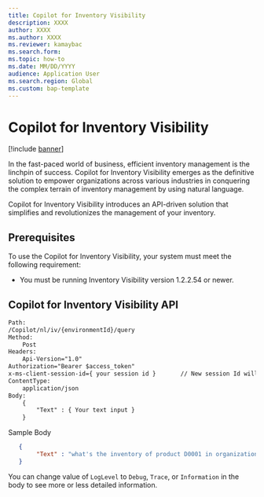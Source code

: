```yaml
---
title: Copilot for Inventory Visibility
description: XXXX
author: XXXX
ms.author: XXXX
ms.reviewer: kamaybac
ms.search.form:
ms.topic: how-to
ms.date: MM/DD/YYYY
audience: Application User
ms.search.region: Global
ms.custom: bap-template
---
```



# Copilot for Inventory Visibility

[!include [banner](../includes/banner.md)]

In the fast-paced world of business, efficient inventory management is the linchpin of success. Copilot for Inventory Visibility emerges as the definitive solution to empower organizations across various industries in conquering the complex terrain of inventory management by using natural language.

Copilot for Inventory Visibility introduces an API-driven solution that simplifies and revolutionizes the management of your inventory.

## Prerequisites

To use the Copilot for Inventory Visibility, your system must meet the following requirement:

- You must be running Inventory Visibility version 1.2.2.54 or newer.

## Copilot for Inventory Visibility API

```txt
Path:
/Copilot/nl/iv/{environmentId}/query
Method:
    Post
Headers:
    Api-Version="1.0"
Authorization="Bearer $access_token"
x-ms-client-session-id={ your session id }       // New session Id will clear chat history. 
ContentType:
    application/json
Body:
    {
        "Text" : { Your text input }
    }
```

Sample Body

```json
   {
        "Text" : "what's the inventory of product D0001 in organization usmf, site 1, location 11"
   }
```

You can change value of `LogLevel` to `Debug`, `Trace`, or `Information` in the body to see more or less detailed information.
